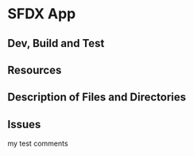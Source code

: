# SFDX  App

## Dev, Build and Test


## Resources


## Description of Files and Directories


## Issues

my test comments
